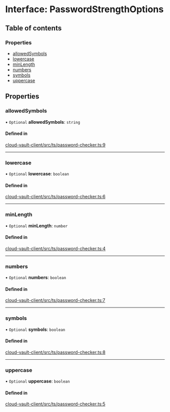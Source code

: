 # Interface: PasswordStrengthOptions

## Table of contents

### Properties

- [allowedSymbols](PasswordStrengthOptions.md#allowedsymbols)
- [lowercase](PasswordStrengthOptions.md#lowercase)
- [minLength](PasswordStrengthOptions.md#minlength)
- [numbers](PasswordStrengthOptions.md#numbers)
- [symbols](PasswordStrengthOptions.md#symbols)
- [uppercase](PasswordStrengthOptions.md#uppercase)

## Properties

### allowedSymbols

• `Optional` **allowedSymbols**: `string`

#### Defined in

[cloud-vault-client/src/ts/password-checker.ts:9](https://gitlab.com/i3-market/code/wp3/t3.2/i3m-wallet-monorepo/-/blob/645d0838/packages/cloud-vault-client/src/ts/password-checker.ts#L9)

___

### lowercase

• `Optional` **lowercase**: `boolean`

#### Defined in

[cloud-vault-client/src/ts/password-checker.ts:6](https://gitlab.com/i3-market/code/wp3/t3.2/i3m-wallet-monorepo/-/blob/645d0838/packages/cloud-vault-client/src/ts/password-checker.ts#L6)

___

### minLength

• `Optional` **minLength**: `number`

#### Defined in

[cloud-vault-client/src/ts/password-checker.ts:4](https://gitlab.com/i3-market/code/wp3/t3.2/i3m-wallet-monorepo/-/blob/645d0838/packages/cloud-vault-client/src/ts/password-checker.ts#L4)

___

### numbers

• `Optional` **numbers**: `boolean`

#### Defined in

[cloud-vault-client/src/ts/password-checker.ts:7](https://gitlab.com/i3-market/code/wp3/t3.2/i3m-wallet-monorepo/-/blob/645d0838/packages/cloud-vault-client/src/ts/password-checker.ts#L7)

___

### symbols

• `Optional` **symbols**: `boolean`

#### Defined in

[cloud-vault-client/src/ts/password-checker.ts:8](https://gitlab.com/i3-market/code/wp3/t3.2/i3m-wallet-monorepo/-/blob/645d0838/packages/cloud-vault-client/src/ts/password-checker.ts#L8)

___

### uppercase

• `Optional` **uppercase**: `boolean`

#### Defined in

[cloud-vault-client/src/ts/password-checker.ts:5](https://gitlab.com/i3-market/code/wp3/t3.2/i3m-wallet-monorepo/-/blob/645d0838/packages/cloud-vault-client/src/ts/password-checker.ts#L5)
